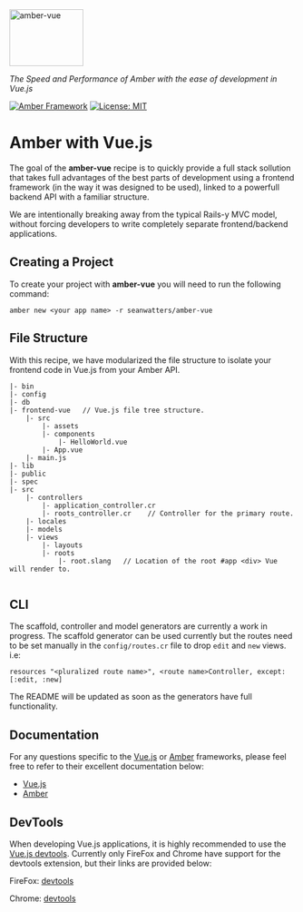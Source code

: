 <img src="https://camo.githubusercontent.com/b6fe127b8e2cd5bc9c568350674382ee2954024b/68747470733a2f2f7365616e776174746572732e696f2f696d616765732f616d6265722d7675652e706e67" alt="amber-vue" data-canonical-src="https://seanwatters.io/images/amber-vue.png" width="130" height="100">

_The Speed and Performance of Amber with the ease of development in Vue.js_

[![Amber Framework](https://img.shields.io/badge/using-amber_framework-orange.svg)](https://amberframework.org/)
[![License: MIT](https://img.shields.io/badge/License-MIT-green.svg)](https://opensource.org/licenses/MIT)

# Amber with Vue.js

The goal of the **amber-vue** recipe is to quickly provide a full stack sollution that takes full advantages of the best parts of development using a frontend framework (in the way it was designed to be used), linked to a powerfull backend API with a familiar structure. 

We are intentionally breaking away from the typical Rails-y MVC model, without forcing developers to write completely separate frontend/backend applications. 


## Creating a Project

To create your project with **amber-vue** you will need to run the following command:

```
amber new <your app name> -r seanwatters/amber-vue
```


## File Structure

With this recipe, we have modularized the file structure to isolate your frontend code in Vue.js from your Amber API.

```
|- bin
|- config
|- db
|- frontend-vue   // Vue.js file tree structure.
    |- src
        |- assets
        |- components
            |- HelloWorld.vue
        |- App.vue
    |- main.js
|- lib
|- public
|- spec
|- src
    |- controllers
        |- application_controller.cr
        |- roots_controller.cr    // Controller for the primary route.
    |- locales
    |- models
    |- views
        |- layouts
        |- roots
            |- root.slang   // Location of the root #app <div> Vue will render to.
         
```

## CLI

The scaffold, controller and model generators are currently a work in progress. The scaffold generator can be used currently but the routes need to be set manually in the `config/routes.cr` file to drop `edit` and `new` views. i.e:

```
resources "<pluralized route name>", <route name>Controller, except: [:edit, :new]
```

The README will be updated as soon as the generators have full functionality.

## Documentation

For any questions specific to the [Vue.js](https://vuejs.org/) or [Amber](https://amberframework.org/) frameworks, please feel free to refer to their excellent documentation below:

* [Vue.js](https://vuejs.org/v2/guide/)
* [Amber](https://docs.amberframework.org/amber/)

## DevTools

When developing Vue.js applications, it is highly recommended to use the [Vue.js devtools](https://github.com/vuejs/vue-devtools). Currently only FireFox and Chrome have support for the devtools extension, but their links are provided below:

FireFox: [devtools](https://addons.mozilla.org/en-US/firefox/addon/vue-js-devtools/)

Chrome: [devtools](https://chrome.google.com/webstore/detail/vuejs-devtools/nhdogjmejiglipccpnnnanhbledajbpd?hl=en)

